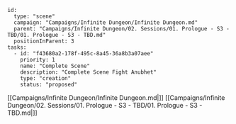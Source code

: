 
```RpgManager4
id: 
  type: "scene"
  campaign: "Campaigns/Infinite Dungeon/Infinite Dungeon.md"
  parent: "Campaigns/Infinite Dungeon/02. Sessions/01. Prologue - S3 - TBD/01. Prologue - S3 - TBD.md"
  positionInParent: 3
tasks: 
  - id: "f43680a2-178f-495c-8a45-36a8b3a07aee"
    priority: 1
    name: "Complete Scene"
    description: "Complete Scene Fight Anubhet"
    type: "creation"
    status: "proposed"
```

[[Campaigns/Infinite Dungeon/Infinite Dungeon.md|]]
[[Campaigns/Infinite Dungeon/02. Sessions/01. Prologue - S3 - TBD/01. Prologue - S3 - TBD.md|]]